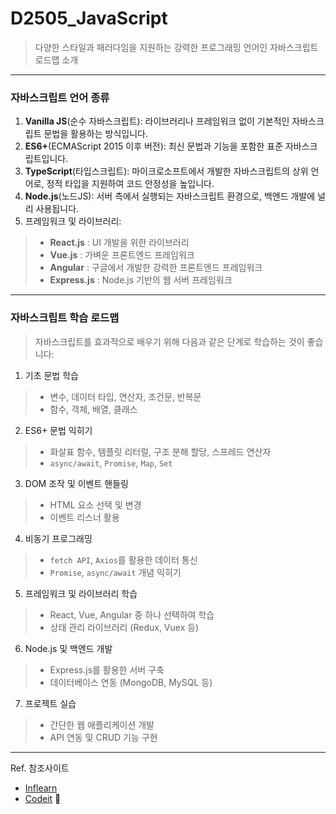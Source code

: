 # D2505_JavaScript
> 다양한 스타일과 패러다임을 지원하는 강력한 프로그래밍 언어인 자바스크립트 로드맵 소개

---
### 자바스크립트 언어 종류
1. **Vanilla JS**(순수 자바스크립트): 라이브러리나 프레임워크 없이 기본적인 자바스크립트 문법을 활용하는 방식입니다.
2. **ES6+**(ECMAScript 2015 이후 버전): 최신 문법과 기능을 포함한 표준 자바스크립트입니다.
3. **TypeScript**(타입스크립트): 마이크로소프트에서 개발한 자바스크립트의 상위 언어로, 정적 타입을 지원하여 코드 안정성을 높입니다.
4. **Node.js**(노드JS): 서버 측에서 실행되는 자바스크립트 환경으로, 백엔드 개발에 널리 사용됩니다.
5. 프레임워크 및 라이브러리:
> - **React.js** : UI 개발을 위한 라이브러리
> - **Vue.js** : 가벼운 프론트엔드 프레임워크
> - **Angular** : 구글에서 개발한 강력한 프론트엔드 프레임워크
>- **Express.js** : Node.js 기반의 웹 서버 프레임워크

---
### 자바스크립트 학습 로드맵
> 자바스크립트를 효과적으로 배우기 위해 다음과 같은 단계로 학습하는 것이 좋습니다:

1. 기초 문법 학습
> - 변수, 데이터 타입, 연산자, 조건문, 반복문
> - 함수, 객체, 배열, 클래스

2. ES6+ 문법 익히기
> - 화살표 함수, 템플릿 리터럴, 구조 분해 할당, 스프레드 연산자
> - `async/await`, `Promise`, `Map`, `Set`

3. DOM 조작 및 이벤트 핸들링
> - HTML 요소 선택 및 변경
> - 이벤트 리스너 활용

4. 비동기 프로그래밍
> - `fetch API`, `Axios`를 활용한 데이터 통신
> - `Promise`, `async/await` 개념 익히기

5. 프레임워크 및 라이브러리 학습
> - React, Vue, Angular 중 하나 선택하여 학습
> - 상태 관리 라이브러리 (Redux, Vuex 등)

6. Node.js 및 백엔드 개발
> - Express.js를 활용한 서버 구축
> - 데이터베이스 연동 (MongoDB, MySQL 등)

7. 프로젝트 실습
> - 간단한 웹 애플리케이션 개발
> - API 연동 및 CRUD 기능 구현

---
Ref. 참조사이트
- [Inflearn](https://www.inflearn.com/roadmaps/37)
- [Codeit](https://www.codeit.kr/paths/intro-to-programming-in-javascript) 🚀




